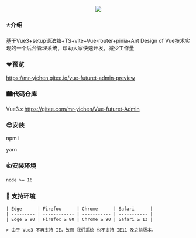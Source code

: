 <div align="center"> 
<img src="https://portrait.gitee.com/uploads/avatars/namespace/2959/8879147_front-end-rooki_1652616402.png!avatar100" />
</div>

### ⭐介绍

基于Vue3+setup语法糖+TS+vite+Vue-router+pinia+Ant Design of Vue技术实现的一个后台管理系统，帮助大家快速开发，减少工作量



### ❤️预览

https://mr-yichen.gitee.io/vue-futuret-admin-preview


###  🏙️代码仓库

Vue3.x <a href="https://gitee.com/mr-yichen/Vue-futuret-Admin">https://gitee.com/mr-yichen/Vue-futuret-Admin</a>

### 😊安装

npm i 

yarn 

### 👍安装环境

```tex
node >= 16
```



### 🌿 支持环境

```tex
| Edge      | Firefox      | Chrome      | Safari      |
| --------- | ------------ | ----------- | ----------- |
| Edge ≥ 90 | Firefox ≥ 80 | Chrome ≥ 90 | Safari ≥ 13 |

> 由于 Vue3 不再支持 IE，故而 我们系统 也不支持 IE11 及之前版本。
```
